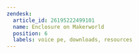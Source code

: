 ```yaml
---
zendesk:
  article_id: 26195222499101
  name: Enclosure on Makerworld
  position: 6
  labels: voice pe, downloads, resources
---
```


